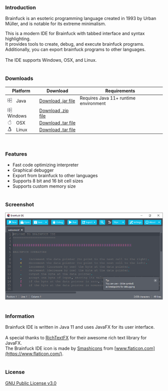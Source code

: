 
### Introduction

Brainfuck is an esoteric programming language created in 1993 by Urban Müller, and is notable for its extreme minimalism.

This is a modern IDE for Brainfuck with tabbed interface and syntax highlighting.<br>
It provides tools to create, debug, and execute brainfuck programs.<br>
Additionally, you can export brainfuck programs to other languages.<br>
<br>
The IDE supports Windows, OSX, and Linux.
<br><br>

### Downloads

Platform | Download      | Requirements
---------| ------------- | ------------
<img src="/images/windows.svg" width="14px">&emsp;Java | [Download .jar file]() | Requires Java 11+ runtime environment
<img src="/images/windows.svg" width="14px">&emsp;Windows | [Download .zip file]() |
<img src="/images/apple.svg" width="14px">&emsp;OSX | [Download .tar file]() |
<img src="/images/linux.svg" width="14px">&emsp;Linux | [Download .tar file]() |

<br>

### Features
* Fast code optimizing interpreter
* Graphical debugger
* Export from brainfuck to other languages
* Supports 8 bit and 16 bit cell sizes
* Supports custom memory size
<br><br>

### Screenshot
![Brainfuck IDE screeshot](/images/screenshot.png)
<br><br>

### Information

Brainfuck IDE is written in Java 11 and uses JavaFX for its user interface.<br>
<br>
A special thanks to [RichTextFX](https://github.com/FXMisc/RichTextFX) for their awesome rich text library for JavaFX.<br>
The Brainfuck IDE icon is made by [Smashicons](https://www.flaticon.com/authors/smashicons) from [www.flaticon.com](https://www.flaticon.com/).
<br><br>

### License

[GNU Public License v3.0](https://github.com/prat-man/Brainfuck-IDE/blob/master/LICENSE)
